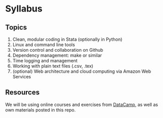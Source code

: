 # Syllabus
## Topics
1. Clean, modular coding in Stata (optionally in Python)
2. Linux and command line tools
3. Version control and collaboration on Github
4. Dependency management: make or similar
5. Time logging and management
6. Working with plain text files (.csv, .tex)
7. (optional) Web architecture and cloud computing via Amazon Web Services

## Resources
We will be using online courses and exercises from [DataCamp](https://www.datacamp.com/home), as well as own materials posted in this repo.
